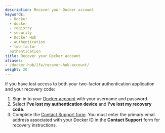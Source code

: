 ```yaml
---
description: Recover your Docker account
keywords:
  - Docker
  - docker
  - registry
  - security
  - Docker Hub
  - authentication
  - two-factor
  authentication
title: Recover your Docker account
aliases:
- /docker-hub/2fa/recover-hub-account/
weight: 20
---
```


If you have lost access to both your two-factor authentication application and your recovery code:

1. Sign in to your [Docker account](https://app.docker.com/login) with your username and password.
2. Select **I've lost my authentication device** and **I've lost my recovery code**.
3. Complete the [Contact Support form](https://hub.docker.com/support/contact/?category=2fa-lockout).
    You must enter the primary email address associated with your Docker ID in the **Contact Support** form for recovery instructions.

